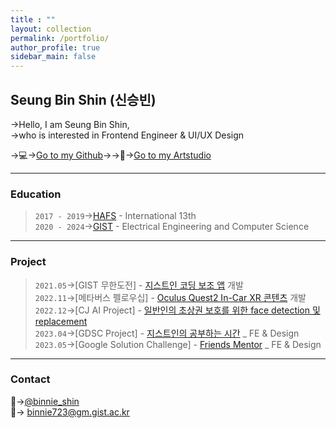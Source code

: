 ```yaml
---
title : ""
layout: collection
permalink: /portfolio/
author_profile: true
sidebar_main: false
---
```

## Seung Bin Shin (신승빈)          
                     
→Hello, I am Seung Bin Shin, <br/>
→who is interested in Frontend Engineer & UI/UX Design <br/>  

→💻→[Go to my Github](https://github.com/binnie723)→→🎨→[Go to my Artstudio](https://binnie723.myportfolio.com/)<br/>  
  

---      
### Education
>`2017 - 2019`→[HAFS](http://www.hafs.hs.kr/) - International 13th  
>`2020 - 2024`→[GIST](https://www.gist.ac.kr/kr/main.html) - Electrical Engineering and Computer Science
>
  

---
### Project

>`2021.05`→[GIST 무한도전] - [지스트인 코딩 보조 앱](https://github.com/Minyeol/Gico) 개발     
>`2022.11`→[메타버스 펠로우십] - [Oculus Quest2 In-Car XR 콘텐츠](https://www.youtube.com/watch?v=21SCi9VS5i8) 개발     
>`2022.12`→[CJ AI Project] - [일반인의 초상권 보호를 위한 face detection 및 replacement](https://github.com/binnie723/CJ_PBL2)   
>`2023.04`→[GDSC Project] - [지스트인의 공부하는 시간](https://github.com/GDSC-GIST/2nd_2023_Ggongsi) _ FE & Design     
>`2023.05`→[Google Solution Challenge] - [Friends Mentor](https://www.youtube.com/watch?v=v39WYfTsenQ) _ FE & Design      


---  
### Contact

💭→[@binnie_shin](https://www.instagram.com/binnie_shin/)  
📩→ binnie723@gm.gist.ac.kr  
  


